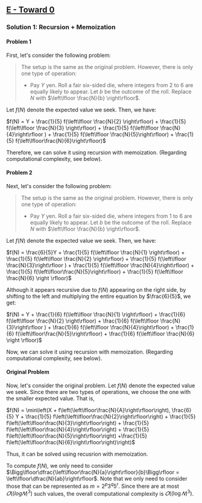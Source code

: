 ## [E - Toward 0](https://atcoder.jp/contests/abc350/tasks/abc350_e)

<!-- この問題はメモ化再帰により解くことができます。

#### 問題1

まずは次の問題を考えます。

> 設定は元の問題と同じ。ただし、操作は次の1種類である。
>
> * $Y$ 円払う。$2$ 以上 $6$ 以下の整数が等確率で出るサイコロを振る。その出目を $b$ としたとき、$N$ を $\left\lfloor \frac{N}{b} \right\rfloor$ に置き換える。

求める期待値を $f(N)$ とします。このとき、

$ f(N) = Y + \frac{1}{5} f(\left\lfloor \frac{N}{2} \right\rfloor)+ \frac{1}{5} f(\left\lfloor \frac{N}{3} \right\rfloor)+ \frac{1}{5} f(\left\lfloor \frac{N}{4}\right\rfloor )+ \frac{1}{5} f(\left\lfloor \frac{N}{5}\right\rfloor)+ \frac{1}{5} f(\left\lfloor\frac{N}{6}\right\rfloor)$

となります。よってメモ化再帰により求めることができます。（計算量については後述）

#### 問題2

続いて次の問題を考えます。

> 設定は元の問題と同じ。ただし、操作は次の1種類である。
>
> * $Y$ 円払う。$1$ 以上 $6$ 以下の整数が等確率で出るサイコロを振る。その出目を $b$ としたとき、$N$ を $\left\lfloor \frac{N}{b} \right\rfloor$ に置き換える。

求める期待値を $𝑓(𝑁)$ とします。このとき、

$ f(N) = Y + \frac{1}{6} f(\left\lfloor \frac{N}{1} \right\rfloor)+ \frac{1}{6} f(\left\lfloor \frac{N}{2} \right\rfloor)+ \frac{1}{6} f(\left\lfloor \frac{N}{3}\right\rfloor )+ \frac{1}{6} f(\left\lfloor \frac{N}{4}\right\rfloor)+ \frac{1}{6} f(\left\lfloor\frac{N}{5}\right\rfloor) + \frac{1}{6} f(\left\lfloor \frac{N}{6} \right \rfloor)$

となります。右辺にも $𝑓(𝑁)$ があるため再帰で計算することはできないように見えますが、左辺に移項し全体に $\frac{6}{5}$ を掛けることで

$ f(N) = \frac{6}{5}Y + \frac{1}{5} f(\left\lfloor \frac{N}{2} \right\rfloor)+ \frac{1}{5} f(\left\lfloor \frac{N}{3} \right\rfloor)+ \frac{1}{5} f(\left\lfloor \frac{N}{4}\right\rfloor )+ \frac{1}{5} f(\left\lfloor \frac{N}{5}\right\rfloor)+ \frac{1}{5} f(\left\lfloor\frac{N}{6}\right\rfloor)$

となり、メモ化再帰により求めることができます。（計算量については後述）

#### 元の問題

元の問題を考えます。求める期待値を $𝑓(𝑁)$ とします。操作が $2$ 種類あるので、期待値が小さい方を採用するのが最適です。すなわち

$f(N) = \min⁡(X + f(\left\lfloor\frac{N}{A}\right\rfloor),\frac{6}{5} Y + \frac{1}{5} f(\left\lfloor\frac{N}{2}\right\rfloor) + \frac{1}{5} f(\left\lfloor\frac{N}{3}\right\rfloor) + \frac{1}{5} f(\left\lfloor\frac{N}{4}\right\rfloor) + \frac{1}{5} f(\left\lfloor\frac{N}{5}\right\rfloor) +\frac{1}{5} f(\left\lfloor\frac{N}{6}\right\rfloor))$


となり、メモ化再帰により求めることができます。

$𝑓(𝑁)$ を求めるために計算する必要がある ものは、$\Bigg\lfloor\dfrac{\left\lfloor\frac{N}{b}\right\rfloor}{b}\Bigg\rfloor$ に注意すると、$m = 2^p3^q5^r$ と書けるような整数 $m$ によって $f\Big(\left\lfloor \frac{N}{m} \right\rfloor\Big)$ と書かれるものに限ります。

このような $m$ は高々 $𝑂((\log ⁡N)^3)$ 個しか存在しないため、全体の計算量は $𝑂((log⁡𝑁)^3)$ となります。
 -->

### Solution 1: Recursion + Memoization 

#### Problem 1

First, let's consider the following problem:

> The setup is the same as the original problem. However, there is only one type of operation:
>
> * Pay $Y$ yen. Roll a fair six-sided die, where integers from $2$ to $6$ are equally likely to appear. Let $b$ be the outcome of the roll. Replace $N$ with $\left\lfloor \frac{N}{b} \right\rfloor$.

Let $f(N)$ denote the expected value we seek. Then, we have:

$f(N) = Y + \frac{1}{5} f(\left\lfloor \frac{N}{2} \right\rfloor) + \frac{1}{5} f(\left\lfloor \frac{N}{3} \right\rfloor) + \frac{1}{5} f(\left\lfloor \frac{N}{4}\right\rfloor ) + \frac{1}{5} f(\left\lfloor \frac{N}{5}\right\rfloor) + \frac{1}{5} f(\left\lfloor\frac{N}{6}\right\rfloor)$

Therefore, we can solve it using recursion with memoization. (Regarding computational complexity, see below).

#### Problem 2

Next, let's consider the following problem:

> The setup is the same as the original problem. However, there is only one type of operation:
>
> * Pay $Y$ yen. Roll a fair six-sided die, where integers from $1$ to $6$ are equally likely to appear. Let $b$ be the outcome of the roll. Replace $N$ with $\left\lfloor \frac{N}{b} \right\rfloor$.

Let $f(N)$ denote the expected value we seek. Then, we have:

$f(N) = \frac{6}{5}Y + \frac{1}{5} f(\left\lfloor \frac{N}{1} \right\rfloor) + \frac{1}{5} f(\left\lfloor \frac{N}{2} \right\rfloor) + \frac{1}{5} f(\left\lfloor \frac{N}{3}\right\rfloor ) + \frac{1}{5} f(\left\lfloor \frac{N}{4}\right\rfloor) + \frac{1}{5} f(\left\lfloor\frac{N}{5}\right\rfloor) + \frac{1}{5} f(\left\lfloor \frac{N}{6} \right \rfloor)$

<!-- We seem to be stuck in a recursion since $f(N)$ appears on the right-hand side. However, by rearranging the equation and multiplying both sides by $\frac{6}{5}$, we obtain: -->

Although it appears recursive due to $f(N)$ appearing on the right side, by shifting to the left and multiplying the entire equation by $\frac{6}{5}$, we get:

$f(N) = Y + \frac{1}{6} f(\left\lfloor \frac{N}{1} \right\rfloor) + \frac{1}{6} f(\left\lfloor \frac{N}{2} \right\rfloor) + \frac{1}{6} f(\left\lfloor \frac{N}{3}\right\rfloor ) + \frac{1}{6} f(\left\lfloor \frac{N}{4}\right\rfloor) + \frac{1}{6} f(\left\lfloor\frac{N}{5}\right\rfloor) + \frac{1}{6} f(\left\lfloor \frac{N}{6} \right \rfloor)$

Now, we can solve it using recursion with memoization. (Regarding computational complexity, see below).

#### Original Problem

Now, let's consider the original problem. Let $f(N)$ denote the expected value we seek. Since there are two types of operations, we choose the one with the smaller expected value. That is,

$f(N) = \min⁡\left(X + f\left(\left\lfloor\frac{N}{A}\right\rfloor\right), \frac{6}{5} Y + \frac{1}{5} f\left(\left\lfloor\frac{N}{2}\right\rfloor\right) + \frac{1}{5} f\left(\left\lfloor\frac{N}{3}\right\rfloor\right) + \frac{1}{5} f\left(\left\lfloor\frac{N}{4}\right\rfloor\right) + \frac{1}{5} f\left(\left\lfloor\frac{N}{5}\right\rfloor\right) +\frac{1}{5} f\left(\left\lfloor\frac{N}{6}\right\rfloor\right)\right)$

Thus, it can be solved using recusrion with memoization.

To compute $f(N)$, we only need to consider $\Bigg\lfloor\dfrac{\left\lfloor\frac{N}{a}\right\rfloor}{b}\Bigg\rfloor = \left\lfloor\dfrac{N}{ab}\right\rfloor$. Note that we only need to consider those that can be represented as $m = 2^p3^q5^r$. Since there are at most $𝑂((log ⁡𝑁)^3)$ such values, the overall computational complexity is $𝑂((\log ⁡𝑁)^3)$.


